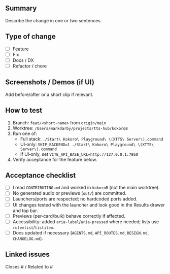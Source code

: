 ## Summary

Describe the change in one or two sentences.

## Type of change
- [ ] Feature
- [ ] Fix
- [ ] Docs / DX
- [ ] Refactor / chore

## Screenshots / Demos (if UI)

Add before/after or a short clip if relevant.

## How to test
1. Branch: `feat/<short-name>` from `origin/main`
2. Worktree: `/Users/markdarby/projects/tts-hub/kokoroB`
3. Run one of:
   - Full stack: `./Start\ Kokoro\ Playground\ \(XTTS\ Server\).command`
   - UI‑only: `SKIP_BACKEND=1 ./Start\ Kokoro\ Playground\ \(XTTS\ Server\).command`
   - If UI‑only, set `VITE_API_BASE_URL=http://127.0.0.1:7860`
4. Verify acceptance for the feature below.

## Acceptance checklist
- [ ] I read `CONTRIBUTING.md` and worked in `kokoroB` (not the main worktree).
- [ ] No generated audio or previews (`out/`) are committed.
- [ ] Launchers/ports are respected; no hardcoded ports added.
- [ ] UI changes tested with the launcher and look good in the Results drawer and top bar.
- [ ] Previews (per‑card/bulk) behave correctly if affected.
- [ ] Accessibility: added `aria-label`/`aria-pressed` where needed; lists use `role=list`/`listitem`.
- [ ] Docs updated if necessary (`AGENTS.md`, `API_ROUTES.md`, `DESIGN.md`, `CHANGELOG.md`).

## Linked issues
Closes #<id> / Related to #<id>

